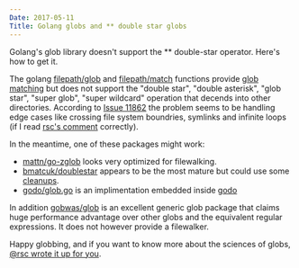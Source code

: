 ```yaml
---
Date: 2017-05-11
Title: Golang globs and ** double star globs
---
```


Golang's glob library doesn't support the ** double-star operator.  Here's how to get it.<!--more-->


The golang [filepath/glob](https://golang.org/pkg/path/filepath/#Glob) and [filepath/match](https://golang.org/pkg/path/filepath/#Match) functions provide [glob matching](https://en.wikipedia.org/wiki/Glob_(programming)) but does not support the "double star", "double asterisk", "glob star", "super glob", "super wildcard" operation that decends into other directories.  According to [Issue 11862](https://github.com/golang/go/issues/11862) the problem seems to be handling edge cases like crossing file system boundries, symlinks and infinite loops (if I read [rsc's comment](https://github.com/golang/go/issues/11862#issuecomment-168733265) correctly).

In the meantime, one of these packages might work:

* [mattn/go-zglob](https://github.com/mattn/go-zglob) looks very optimized for filewalking.
* [bmatcuk/doublestar](https://github.com/bmatcuk/doublestar) appears to be the most mature but could use some [cleanups](https://goreportcard.com/report/github.com/bmatcuk/doublestar).
* [godo/glob.go](https://github.com/go-godo/godo/blob/master/glob.go) is an implimentation embedded inside [godo](https://github.com/go-godo/godo)

In addition [gobwas/glob](https://github.com/gobwas/glob) is an excellent generic glob package that claims huge performance advantage over other globs and the equivalent regular expressions.  It does not however provide a filewalker.

Happy globbing, and if you want to know more about the sciences of globs, [@rsc wrote it up for you](https://research.swtch.com/glob).
